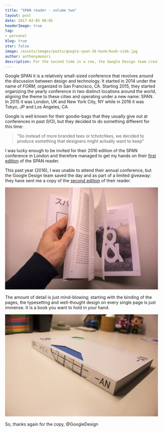 ```yaml
---
title: "SPAN reader - volume two"
layout: post
date: 2017-02-05 00:05
headerImage: true
tag:
- personal
blog: true
star: false
image: /assets/images/posts/google-span-16-book/book-side.jpg
author: anthonymonori
description: For the second time in a row, the Google Design team creates a gorgeous reader summarizing their yearly SPAN conference - conversations about design and technology - and they sent me one copy as well!
---
```


Google SPAN it is a relatively small-sized conference that revolves around the discussion between design and technology. It started in 2014 under the name of _FORM_, organized in San Francisco, CA. Starting 2015, they started organizing the yearly conference in two distinct locations around the world, aligning the theme to these cities and operating under a new name: SPAN. In 2015 it was London, UK and New York City, NY while in 2016 it was Tokyo, JP and Los Angeles, CA.

Google is well known for their goodie-bags that they usually give out at conferences in past (I/O), but they decided to do something different for this time:

> "So instead of more branded tees or tchotchkes, we decided to produce something that designers might actually want to keep"

I was lucky enough to be invited for their 2016 edition of the SPAN conference in London and therefore managed to get my hands on their [first edition](https://design.google.com/articles/first-edition/) of the SPAN reader.

This past year (2016), I was unable to attend their annual conference, but the Google Design team saved the day and as part of a limited giveaway: they have sent me a copy of the [second edition](https://design.google.com/articles/volume-two/) of their reader.

![The second edition of the SPAN reader](/assets/images/posts/google-span-16-book/book-pages.jpg)

The amount of detail is just mind-blowing; starting with the binding of the pages, the typesetting and well-thought design on every single page is just immense. It is a book you want to hold in your hand.

![The second edition of the SPAN reader from another angle](/assets/images/posts/google-span-16-book/book-angle.jpg)

So, thanks again for the copy, @GoogleDesign
